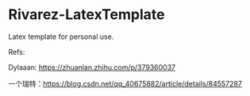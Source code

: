 # Rivarez-LatexTemplate
Latex template for personal use.



Refs:

Dylaaan: https://zhuanlan.zhihu.com/p/379360037

一个瑞特：https://blog.csdn.net/qq_40675882/article/details/84557287
